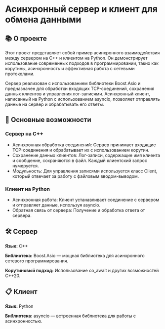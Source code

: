 # Асинхронный сервер и клиент для обмена данными

## 📚 О проекте

Этот проект представляет собой пример асинхронного взаимодействия между сервером на C++ и клиентом на Python. Он демонстрирует использование современных подходов в программировании, таких как корутины, асинхронность и эффективная работа с сетевыми протоколами.

Сервер реализован с использованием библиотеки Boost.Asio и предназначен для обработки входящих TCP-соединений, сохранения данных клиентов и управления лог-записями. Асинхронный клиент, написанный на Python с использованием asyncio, позволяет отправлять данные на сервер и обрабатывать его ответы.

## 🚀 Основные возможности

### Сервер на C++
- Асинхронная обработка соединений: Сервер принимает входящие TCP-соединения и обрабатывает их с использованием корутин.
- Сохранение данных клиентов: Лог-записи, содержащие имя клиента и сообщение, сохраняются в файл. Каждый клиентский запрос нумеруется.
- Модульность: Для управления записями используется класс Client, который отвечает за работу с файловым вводом-выводом.

### Клиент на Python
- Асинхронная работа: Клиент устанавливает соединение с сервером и отправляет данные, используя asyncio.
- Обратная связь от сервера: Получение и обработка ответа от сервера.

## 🛠️ Сервер
**Язык:** C++

**Библиотека:** Boost.Asio — мощная библиотека для асинхронного сетевого программирования.

**Корутиновый подход:** Использование co_await и других возможностей C++20.

## 📋 Клиент

**Язык:** Python

**Библиотека:** asyncio — встроенная библиотека для работы с асинхронностью.
